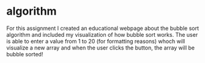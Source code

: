 algorithm
=========
For this assignment I created an educational webpage about the bubble sort algorithm and included my visualization of
how bubble sort works.  The user is able to enter a value from 1 to 20 (for formatting reasons) whoch will visualize a
new array and when the user clicks the button, the array will be bubble sorted! 
